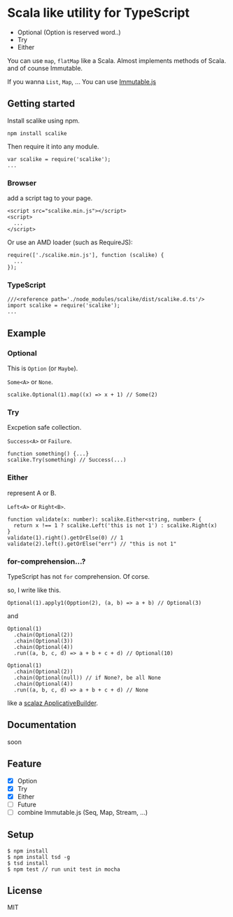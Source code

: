 # Scala like utility for TypeScript

- Optional (Option is reserved word..)
- Try
- Either

You can use `map`, `flatMap` like a Scala. Almost implements methods of Scala. and of counse Immutable.

If you wanna `List`, `Map`, ... You can use [Immutable.js](https://github.com/facebook/immutable-js/)

## Getting started

Install scalike using npm.

```
npm install scalike
```

Then require it into any module.

```
var scalike = require('scalike');
...
```

### Browser

add a script tag to your page.

```
<script src="scalike.min.js"></script>
<script>
  ...
</script>
```

Or use an AMD loader (such as RequireJS):

```
require(['./scalike.min.js'], function (scalike) {
  ...
});
```

### TypeScript

```
///<reference path='./node_modules/scalike/dist/scalike.d.ts'/>
import scalike = require('scalike');
...
```

## Example

### Optional

This is `Option` (or `Maybe`).

`Some<A>` or `None`.

```
scalike.Optional(1).map((x) => x + 1) // Some(2)
```

### Try

Excpetion safe collection.

`Success<A>` or `Failure`.

```
function something() {...}
scalike.Try(something) // Success(...)
```

### Either

represent A or B.

`Left<A>` or `Right<B>`.

```
function validate(x: number): scalike.Either<string, number> {
  return x !== 1 ? scalike.Left('this is not 1') : scalike.Right(x)
}
validate(1).right().getOrElse(0) // 1
validate(2).left().getOrElse("err") // "this is not 1"
```

### for-comprehension...?

TypeScript has not `for` comprehension. Of corse.

so, I write like this.

```
Optional(1).apply1(Opption(2), (a, b) => a + b) // Optional(3)
```

and

```
Optional(1)
  .chain(Optional(2))
  .chain(Optional(3))
  .chain(Optional(4))
  .run((a, b, c, d) => a + b + c + d) // Optional(10)

Optional(1)
  .chain(Optional(2))
  .chain(Optional(null)) // if None?, be all None
  .chain(Optional(4))
  .run((a, b, c, d) => a + b + c + d) // None
```

like a [scalaz ApplicativeBuilder](https://github.com/scalaz/scalaz/blob/949b338f362a98566c5f8ba29e17d5c03b171efa/core/src/main/scala/scalaz/syntax/ApplySyntax.scala#L27).

## Documentation

soon

## Feature

- [x] Option
- [x] Try
- [x] Either
- [ ] Future
- [ ] combine Immutable.js (Seq, Map, Stream, ...)

## Setup

```
$ npm install
$ npm install tsd -g
$ tsd install
$ npm test // run unit test in mocha
```

## License

MIT